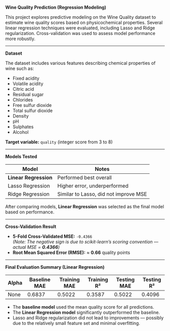 **Wine Quality Prediction (Regression Modeling)**

This project explores predictive modeling on the Wine Quality dataset to estimate wine quality scores based on physicochemical properties. Several linear regression techniques were evaluated, including Lasso and Ridge regularization. Cross-validation was used to assess model performance more robustly.

---

**Dataset**

The dataset includes various features describing chemical properties of wine such as:

- Fixed acidity
- Volatile acidity
- Citric acid
- Residual sugar
- Chlorides
- Free sulfur dioxide
- Total sulfur dioxide
- Density
- pH
- Sulphates
- Alcohol

**Target variable:** `quality` (integer score from 3 to 8)

---

**Models Tested**

| Model              | Notes                                |
|-------------------|---------------------------------------|
| **Linear Regression** | Performed best overall                |
| Lasso Regression   | Higher error, underperformed          |
| Ridge Regression   | Similar to Lasso, did not improve MSE |

After comparing models, **Linear Regression** was selected as the final model based on performance.

---

**Cross-Validation Result**

- **5-Fold Cross-Validated MSE:** `-0.4366`  
  *(Note: The negative sign is due to scikit-learn’s scoring convention — actual MSE = **0.4366**)*
- **Root Mean Squared Error (RMSE):** ≈ **0.66** quality points

---

**Final Evaluation Summary (Linear Regression)**

| Alpha | Baseline MAE | Training MAE | Training R² | Testing MAE | Testing R² |
|-------|---------------|--------------|-------------|-------------|-------------|
| None  | 0.6837        | 0.5022       | 0.3587      | 0.5022      | 0.4096      |

- The **baseline model** used the mean quality score for all predictions.
- The **Linear Regression model** significantly outperformed the baseline.
- Lasso and Ridge regularization did not lead to improvements — possibly due to the relatively small feature set and minimal overfitting.
